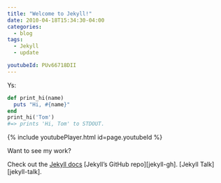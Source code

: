 ```yaml
---
title: "Welcome to Jekyll!"
date: 2010-04-18T15:34:30-04:00
categories:
  - blog
tags:
  - Jekyll
  - update

youtubeId: PUv66718DII
---
```


Ys:

```ruby
def print_hi(name)
  puts "Hi, #{name}"
end
print_hi('Tom')
#=> prints 'Hi, Tom' to STDOUT.

```

{% include youtubePlayer.html id=page.youtubeId %}

Want to see my work?

Check out the [Jekyll docs][jekyll-docs] [Jekyll’s GitHub repo][jekyll-gh]. [Jekyll Talk][jekyll-talk].

[jekyll-docs]: https://jekyllrb.com/docs/home

